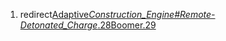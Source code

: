 1.  redirect[Adaptive*Construction_Engine#Remote-Detonated_Charge*.28Boomer.29](/Adaptive_Construction_Engine#Remote-Detonated_Charge_.28Boomer.29 "wikilink")

